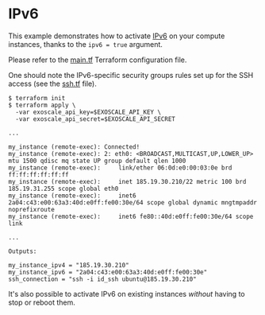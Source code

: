 # IPv6

This example demonstrates how to activate
[IPv6](https://community.exoscale.com/documentation/compute/ipv6/)
on your compute instances, thanks to the `ipv6 = true` argument.

Please refer to the [main.tf](./main.tf) Terraform configuration file.

One should note the IPv6-specific security groups rules set up for the SSH access
(see the [ssh.tf](./ssh.tf) file).

```console
$ terraform init
$ terraform apply \
  -var exoscale_api_key=$EXOSCALE_API_KEY \
  -var exoscale_api_secret=$EXOSCALE_API_SECRET

...

my_instance (remote-exec): Connected!
my_instance (remote-exec): 2: eth0: <BROADCAST,MULTICAST,UP,LOWER_UP> mtu 1500 qdisc mq state UP group default qlen 1000
my_instance (remote-exec):     link/ether 06:0d:e0:00:03:0e brd ff:ff:ff:ff:ff:ff
my_instance (remote-exec):     inet 185.19.30.210/22 metric 100 brd 185.19.31.255 scope global eth0
my_instance (remote-exec):     inet6 2a04:c43:e00:63a3:40d:e0ff:fe00:30e/64 scope global dynamic mngtmpaddr noprefixroute
my_instance (remote-exec):     inet6 fe80::40d:e0ff:fe00:30e/64 scope link

...

Outputs:

my_instance_ipv4 = "185.19.30.210"
my_instance_ipv6 = "2a04:c43:e00:63a3:40d:e0ff:fe00:30e"
ssh_connection = "ssh -i id_ssh ubuntu@185.19.30.210"
```

It's also possible to activate IPv6 on existing instances _without_ having to stop or reboot them.
